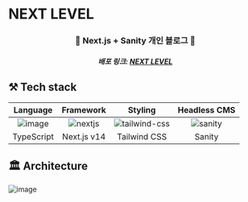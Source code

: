 # NEXT LEVEL

<h3 align="center">📝 Next.js + Sanity 개인 블로그 📝</h3>
<h5 align="center">배포 링크: <a href="https://next-level-kdh.vercel.app/">NEXT LEVEL</a></h5>

## ⚒️ Tech stack
|Language|Framework|Styling|Headless CMS|
|:---:|:---:|:---:|:---:|
|![image](https://github.com/donghun-k/fall-in-love-with-movie/assets/60064471/3ca9aaba-151d-4958-8a44-a83a5b71a1fc)|![nextjs](https://github.com/donghun-k/next-level/assets/60064471/fdc167ab-82b2-49a9-8028-358afe628d7e)|![tailwind-css](https://github.com/donghun-k/next-level/assets/60064471/dae4a647-84f4-4525-88d5-36fb3638f841)|![sanity](https://github.com/donghun-k/next-level/assets/60064471/38e6741a-e849-4a4c-9ee8-a28e5bb96da0)|
|TypeScript|Next.js v14|Tailwind CSS|Sanity|


## 🏛️ Architecture
![image](https://github.com/donghun-k/next-level/assets/60064471/2b242051-89d9-459d-9a22-8be41feb898d)

